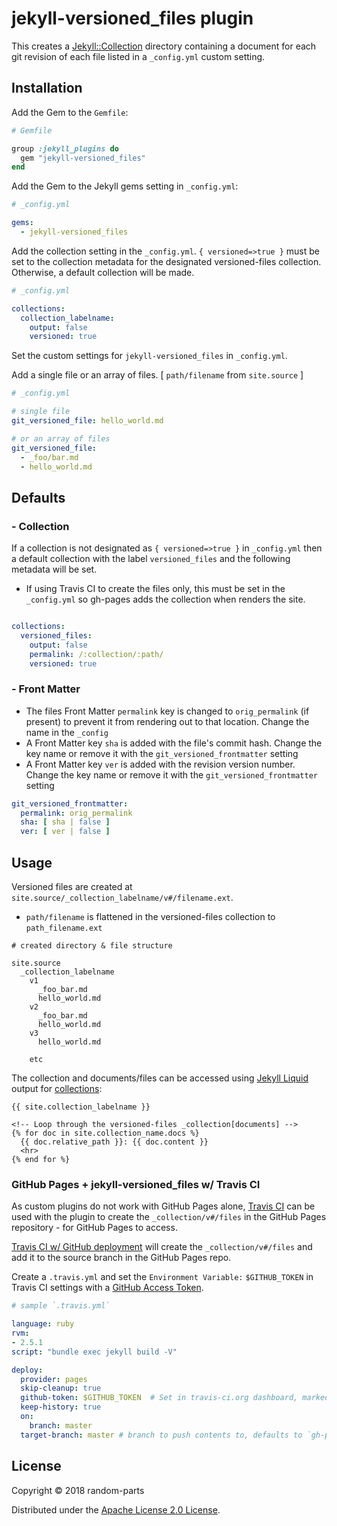 # jekyll-versioned_files plugin

This creates a [Jekyll::Collection](https://jekyllrb.com/docs/collections/) directory containing a document for each git revision of each file listed in a `_config.yml` custom setting.

## Installation

Add the Gem to the `Gemfile`:

```ruby
# Gemfile

group :jekyll_plugins do
  gem "jekyll-versioned_files"
end
```

Add the Gem to the Jekyll gems setting in `_config.yml`:

```yaml
# _config.yml

gems:
  - jekyll-versioned_files
```

Add the collection setting in the `_config.yml`.
`{ versioned=>true }` must be set to the collection metadata for the designated versioned-files collection. Otherwise, a default collection will be made.

```yaml
# _config.yml

collections:
  collection_labelname:
    output: false
    versioned: true
```

Set the custom settings for `jekyll-versioned_files` in `_config.yml`.

Add a single file or an array of files. [ `path/filename` from `site.source` ]

```yaml
# _config.yml

# single file
git_versioned_file: hello_world.md

# or an array of files
git_versioned_file:
  - _foo/bar.md
  - hello_world.md
```
## Defaults

### - Collection

If a collection is not designated as `{ versioned=>true }` in `_config.yml` then a default collection with the label `versioned_files` and the following metadata will be set.

- If using Travis CI to create the files only, this must be set in the `_config.yml` so gh-pages adds the collection when renders the site.

```yaml

collections:
  versioned_files:
    output: false
    permalink: /:collection/:path/
    versioned: true
```
### - Front Matter

- The files Front Matter `permalink` key is changed to `orig_permalink` (if present) to prevent it from rendering out to that location. Change the name in the `_config`
- A Front Matter key `sha` is added with the file's commit hash. Change the key name or remove it with the `git_versioned_frontmatter` setting
- A Front Matter key `ver` is added with the revision version number. Change the key name or remove it with the `git_versioned_frontmatter` setting

```yaml
git_versioned_frontmatter:
  permalink: orig_permalink
  sha: [ sha | false ]
  ver: [ ver | false ]
```

## Usage

Versioned files are created at `site.source/_collection_labelname/v#/filename.ext`.
- `path/filename` is flattened in the versioned-files collection to `path_filename.ext`

```
# created directory & file structure

site.source
  _collection_labelname
    v1
      _foo_bar.md
      hello_world.md
    v2
      _foo_bar.md
      hello_world.md
    v3
      hello_world.md

    etc
```

The collection and documents/files can be accessed using [Jekyll Liquid](https://learn.cloudcannon.com/jekyll-cheat-sheet/) output for [collections](https://jekyllrb.com/docs/collections/):

```liquid
{{ site.collection_labelname }}

<!-- Loop through the versioned-files _collection[documents] -->
{% for doc in site.collection_name.docs %}
  {{ doc.relative_path }}: {{ doc.content }}
  <hr>
{% end for %}
```

### GitHub Pages + jekyll-versioned_files w/ Travis CI

As custom plugins do not work with GitHub Pages alone,
[Travis CI](https://travis-ci.org) can be used with the plugin to create the `_collection/v#/files` in the GitHub Pages repository - for GitHub Pages to access.

[Travis CI w/ GitHub deployment](https://docs.travis-ci.com/user/deployment/pages/) will create the `_collection/v#/files` and add it to the source branch in the GitHub Pages repo.

Create a `.travis.yml` and set the `Environment Variable:` `$GITHUB_TOKEN` in Travis CI settings with a [GitHub Access Token](https://github.com/settings/tokens).

```yaml
# sample `.travis.yml`

language: ruby
rvm:
- 2.5.1
script: "bundle exec jekyll build -V"

deploy:
  provider: pages
  skip-cleanup: true
  github-token: $GITHUB_TOKEN  # Set in travis-ci.org dashboard, marked secure
  keep-history: true
  on:
    branch: master
  target-branch: master # branch to push contents to, defaults to `gh-pages`
```

## License

Copyright © 2018 random-parts

Distributed under the [Apache License 2.0 License](http://www.apache.org/licenses/LICENSE-2.0 ).
